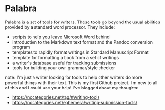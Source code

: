 

# Palabra

Palabra is a set of tools for writers. These tools go beyond the usual abilities provided by a standard word processor. They include:

- scripts to help you leave Microsoft Word behind
- introduction to the Markdown text format and the Pandoc conversion program
- templates to rapidly format writings in Standard Manuscript Format
- template for formatting a book from a set of writings
- a writer's database useful for tracking submissions
- tools for building your own grammar/style checker

note: I'm just a writer looking for tools to help other writers do more powerful things with their text. This is my first Github project. I'm new to all of this and I could use your help! I've blogged about my thoughts: 

- https://nocategories.net/tag/#writing-tools
- https://nocategories.net/ephemera/writing-submission-tools/
